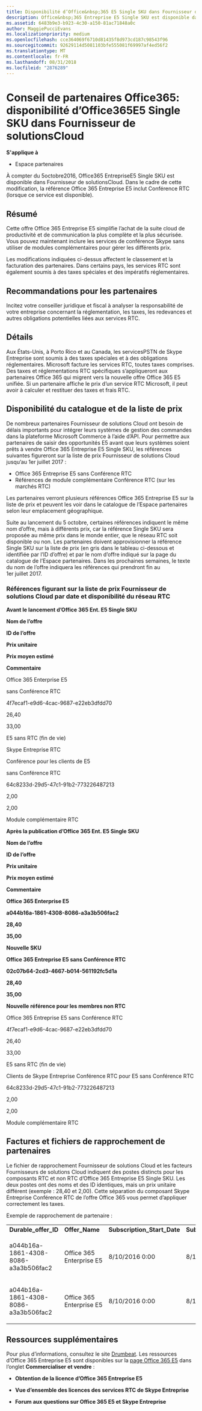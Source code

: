 ```yaml
---
title: Disponibilité d’Office&nbsp;365 E5 Single SKU dans Fournisseur de solutions&nbsp;Cloud | Espace partenaires
description: Office&nbsp;365 Entreprise E5 Single SKU est disponible dans Fournisseur de solutions&nbsp;Cloud et inclut Conférence RTC.
ms.assetid: 6483b9e3-b923-4c30-a150-81ac71848a0c
author: MaggiePucciEvans
ms.localizationpriority: medium
ms.openlocfilehash: cce364069f6710d81435f8d973cd187c98543f96
ms.sourcegitcommit: 92629114d5081103bfe555081f69997af4ed56f2
ms.translationtype: MT
ms.contentlocale: fr-FR
ms.lasthandoff: 08/31/2018
ms.locfileid: "2876289"
---
```

# <a name="office-365-partner-advisory-office-365-e5-single-sku-availability-in-csp"></a>Conseil de partenaires Office365: disponibilité d’Office365E5 Single SKU dans Fournisseur de solutionsCloud

**S'applique à**

-  Espace partenaires

À compter du 5octobre2016, Office365 EntrepriseE5 Single SKU est disponible dans Fournisseur de solutionsCloud. Dans le cadre de cette modification, la référence Office&nbsp;365 Entreprise&nbsp;E5 inclut Conférence RTC (lorsque ce service est disponible).

## <a name="summary"></a>Résumé


Cette offre Office&nbsp;365 Entreprise&nbsp;E5 simplifie l’achat de la suite cloud de productivité et de communication la plus complète et la plus sécurisée. Vous pouvez maintenant inclure les services de conférence Skype sans utiliser de modules complémentaires pour gérer les différents prix.

Les modifications indiquées ci-dessus affectent le classement et la facturation des partenaires. Dans certains pays, les services&nbsp;RTC sont également soumis à des taxes spéciales et des impératifs réglementaires.

## <a name="partner-recommendations"></a>Recommandations pour les partenaires


Incitez votre conseiller juridique et fiscal à analyser la responsabilité de votre entreprise concernant la réglementation, les taxes, les redevances et autres obligations potentielles liées aux services&nbsp;RTC.

## <a name="details"></a>Détails


Aux États-Unis, à Porto Rico et au Canada, les servicesPSTN de Skype Entreprise sont soumis à des taxes spéciales et à des obligations réglementaires. Microsoft facture les services&nbsp;RTC, toutes taxes comprises. Des taxes et réglementations&nbsp;RTC spécifiques s’appliqueront aux partenaires Office&nbsp;365 qui migrent vers la nouvelle offre Office&nbsp;365&nbsp;E5 unifiée. Si un partenaire affiche le prix d’un service&nbsp;RTC Microsoft, il peut avoir à calculer et restituer des taxes et frais&nbsp;RTC.

## <a name="price-list-and-catalog-availability"></a>Disponibilité du catalogue et de la liste de prix


De nombreux partenaires Fournisseur de solutions&nbsp;Cloud ont besoin de délais importants pour intégrer leurs systèmes de gestion des commandes dans la plateforme Microsoft Commerce à l’aide d’API. Pour permettre aux partenaires de saisir des opportunités&nbsp;E5 avant que leurs systèmes soient prêts à vendre Office&nbsp;365 Entreprise&nbsp;E5 Single SKU, les références suivantes figureront sur la liste de prix Fournisseur de solutions&nbsp;Cloud jusqu’au 1er&nbsp;juillet&nbsp;2017&nbsp;: 

-   Office&nbsp;365 Entreprise&nbsp;E5 sans Conférence&nbsp;RTC
-   Références de module complémentaire Conférence&nbsp;RTC (sur les marchés&nbsp;RTC)

Les partenaires verront plusieurs références Office&nbsp;365 Entreprise&nbsp;E5 sur la liste de prix et peuvent les voir dans le catalogue de l’Espace partenaires selon leur emplacement géographique.

Suite au lancement du 5&nbsp;octobre, certaines références indiquent le même nom d’offre, mais à différents prix, car la référence Single SKU sera proposée au même prix dans le monde entier, que le réseau&nbsp;RTC soit disponible ou non. Les partenaires doivent approvisionner la référence Single SKU sur la liste de prix (en gris dans le tableau ci-dessous et identifiée par l’ID d’offre) et par le nom d’offre indiqué sur la page du catalogue de l’Espace partenaires. Dans les prochaines semaines, le texte du nom de l’offre indiquera les références qui prendront fin au 1er&nbsp;juillet&nbsp;2017.

### <a name="skus-appearing-on-the-csp-price-list-by-date-and-pstn-availability"></a>Références figurant sur la liste de prix Fournisseur de solutions&nbsp;Cloud par date et disponibilité du réseau&nbsp;RTC

**Avant le lancement d’Office 365 Ent. E5 Single SKU**

**Nom de l’offre**

**ID de l’offre**

**Prix unitaire**


**Prix moyen estimé**

**Commentaire**

Office&nbsp;365 Enterprise&nbsp;E5

sans Conférence&nbsp;RTC

4f7ecaf1-e9d6-4cac-9687-e22eb3dfdd70

26,40

33,00

E5 sans RTC (fin de vie)

Skype Entreprise RTC

Conférence pour les clients de E5

 sans Conférence RTC

64c8233d-29d5-47c1-91b2-773226487213

2,00

2,00

Module complémentaire RTC

 

**Après la publication d’Office 365 Ent. E5 Single SKU**

**Nom de l’offre**

**ID de l’offre**

**Prix unitaire**

**Prix moyen estimé**

**Commentaire**

**Office&nbsp;365 Enterprise&nbsp;E5**

**a044b16a-1861-4308-8086-a3a3b506fac2**

**28,40**

**35,00**

**Nouvelle SKU**

**Office&nbsp;365 Entreprise&nbsp;E5 sans Conférence&nbsp;RTC**

**02c07b64-2cd3-4667-b014-561192fc5d1a**

**28,40**

**35,00**

**Nouvelle référence pour les membres non RTC**

Office&nbsp;365 Entreprise&nbsp;E5 sans Conférence&nbsp;RTC

4f7ecaf1-e9d6-4cac-9687-e22eb3dfdd70

26,40

33,00

E5 sans RTC (fin de vie)

Clients de Skype Entreprise Conférence RTC pour E5 sans Conférence&nbsp;RTC

64c8233d-29d5-47c1-91b2-773226487213

2,00

2,00

Module complémentaire RTC

 

## <a href="" id="invoices-and-partner-reconciliation-files-"></a>Factures et fichiers de rapprochement de partenaires


Le fichier de rapprochement Fournisseur de solutions&nbsp;Cloud et les facteurs Fournisseurs de solutions&nbsp;Cloud indiquent des postes distincts pour les composants&nbsp;RTC et non RTC d’Office&nbsp;365 Entreprise&nbsp;E5 Single SKU. Les deux postes ont des noms et des ID identiques, mais un prix unitaire différent (exemple&nbsp;: 28,40 et 2,00). Cette séparation du composant Skype Entreprise Conférence&nbsp;RTC de l’offre Office&nbsp;365 vous permet d’appliquer correctement les taxes.

Exemple de rapprochement de partenaire&nbsp;:

<table>
<colgroup>
<col width="12%" />
<col width="12%" />
<col width="12%" />
<col width="12%" />
<col width="12%" />
<col width="12%" />
<col width="12%" />
<col width="12%" />
</colgroup>
<tbody>
<tr class="odd">
<td><strong>Durable_offer_ID</strong></td>
<td><strong>Offer_Name</strong></td>
<td><strong>Subscription_Start_Date</strong></td>
<td><strong>Subscription_End_Date</strong></td>
<td><strong>Charge_Start_Date</strong></td>
<td><strong>Charge_End_Date</strong></td>
<td><strong>Charge_Type</strong></td>
<td><strong>Unit_Price</strong></td>
</tr>
<tr class="even">
<td><p>a044b16a-1861-4308-8086-a3a3b506fac2</p></td>
<td><p>Office&nbsp;365 Enterprise&nbsp;E5</p></td>
<td><p>8/10/2016 0:00</p></td>
<td><p>8/11/2016 0:00</p></td>
<td><p>8/11/2016 0:00</p></td>
<td><p>9/10/2016 0:00</p></td>
<td><p>Frais de cycle</p></td>
<td><p>28,40</p></td>
</tr>
<tr class="odd">
<td><p>a044b16a-1861-4308-8086-a3a3b506fac2</p></td>
<td><p>Office&nbsp;365 Enterprise&nbsp;E5</p></td>
<td><p>8/10/2016 0:00</p></td>
<td><p>8/11/2016 0:00</p></td>
<td><p>8/11/2016 0:00</p></td>
<td><p>9/10/2016 0:00</p></td>
<td><p>Frais de cycle</p></td>
<td><p>2,00</p></td>
</tr>
</tbody>
</table>

 

## <a name="additional-resources"></a>Ressources supplémentaires


Pour plus d’informations, consultez le site [Drumbeat](https://drumbeat.office.com/Pages/home2016.aspx). Les ressources d’Office&nbsp;365 Entreprise&nbsp;E5 sont disponibles sur la [page Office&nbsp;365 E5](https://drumbeat.office.com/partner/pages/e5.aspx) dans l’onglet **Commercialiser et vendre**&nbsp;:

-   **Obtention de la licence d’Office&nbsp;365 Entreprise&nbsp;E5**

-   **Vue d’ensemble des licences des services&nbsp;RTC de Skype Entreprise**

-   **Forum aux questions sur Office&nbsp;365&nbsp;E5 et Skype Entreprise**

 

 



